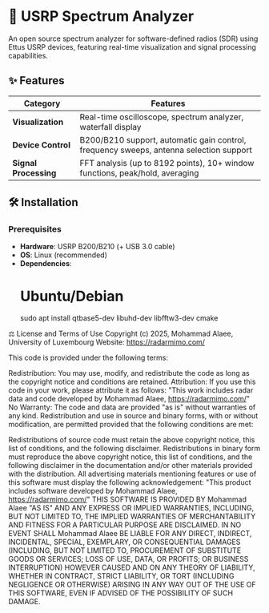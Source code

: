 # 📡 USRP Spectrum Analyzer


An open source spectrum analyzer for software-defined radios (SDR) using Ettus USRP devices, featuring real-time visualization and signal processing capabilities.

## ✨ Features

| **Category**       | **Features** |
|--------------------|-------------|
| **Visualization**  | Real-time oscilloscope, spectrum analyzer, waterfall display|
| **Device Control** | B200/B210 support, automatic gain control, frequency sweeps, antenna selection support |
| **Signal Processing** | FFT analysis (up to 8192 points), 10+ window functions, peak/hold, averaging |


## 🛠 Installation

### Prerequisites
- **Hardware**: USRP B200/B210 (+ USB 3.0 cable)
- **OS**: Linux (recommended) 
- **Dependencies**:
  # Ubuntu/Debian
  sudo apt install qtbase5-dev libuhd-dev libfftw3-dev cmake
  
  
⚖️ License and Terms of Use
Copyright (c) 2025, Mohammad Alaee, University of Luxembourg
Website: https://radarmimo.com/

This code is provided under the following terms:

Redistribution: You may use, modify, and redistribute the code as long as the copyright notice and conditions are retained.
Attribution: If you use this code in your work, please attribute it as follows:
"This work includes radar data and code developed by Mohammad Alaee, https://radarmimo.com/"
No Warranty: The code and data are provided "as is" without warranties of any kind.
Redistribution and use in source and binary forms, with or without modification, are permitted provided that the following conditions are met:

Redistributions of source code must retain the above copyright notice, this list of conditions, and the following disclaimer.
Redistributions in binary form must reproduce the above copyright notice, this list of conditions, and the following disclaimer in the documentation and/or other materials provided with the distribution.
All advertising materials mentioning features or use of this software must display the following acknowledgement:
"This product includes software developed by Mohammad Alaee, https://radarmimo.com/"
THIS SOFTWARE IS PROVIDED BY Mohammad Alaee "AS IS" AND ANY EXPRESS OR IMPLIED WARRANTIES, INCLUDING, BUT NOT LIMITED TO, THE IMPLIED WARRANTIES OF MERCHANTABILITY AND FITNESS FOR A PARTICULAR PURPOSE ARE DISCLAIMED. IN NO EVENT SHALL Mohammad Alaee BE LIABLE FOR ANY DIRECT, INDIRECT, INCIDENTAL, SPECIAL, EXEMPLARY, OR CONSEQUENTIAL DAMAGES (INCLUDING, BUT NOT LIMITED TO, PROCUREMENT OF SUBSTITUTE GOODS OR SERVICES; LOSS OF USE, DATA, OR PROFITS; OR BUSINESS INTERRUPTION) HOWEVER CAUSED AND ON ANY THEORY OF LIABILITY, WHETHER IN CONTRACT, STRICT LIABILITY, OR TORT (INCLUDING NEGLIGENCE OR OTHERWISE) ARISING IN ANY WAY OUT OF THE USE OF THIS SOFTWARE, EVEN IF ADVISED OF THE POSSIBILITY OF SUCH DAMAGE.



